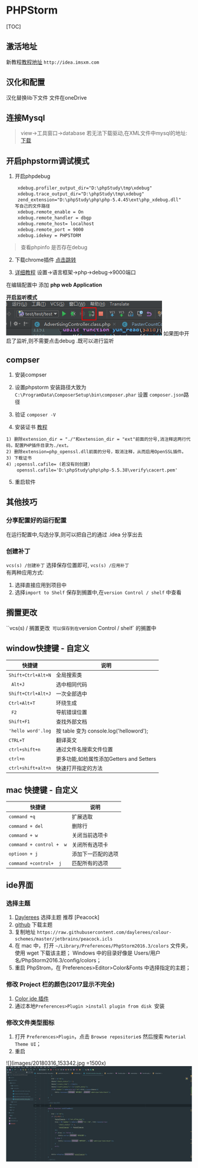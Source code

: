 # PHPStorm
[TOC]

## 激活地址
新教程[教程地址](http://www.imsxm.com/jetbrains-license-server.html)
`http://idea.imsxm.com`


## 汉化和配置
汉化替换lib下文件
文件在oneDrive



## 连接Mysql
>view->工具窗口->database
>若无法下载驱动,在XML文件中mysql的地址:[下载](http://download.jetbrains.com/idea/jdbc-drivers/mysql-connector-java-5.1.35-bin.jar)



## 开启phpstorm调试模式

1. 开启phpdebug

		xdebug.profiler_output_dir="D:\phpStudy\tmp\xdebug"
		xdebug.trace_output_dir="D:\phpStudy\tmp\xdebug"
		zend_extension="D:\phpStudy\php\php-5.4.45\ext\php_xdebug.dll"   写自己的文件路径
		xdebug.remote_enable = On
		xdebug.remote_handler = dbgp
		xdebug.remote_host= localhost
		xdebug.remote_port = 9000
		xdebug.idekey = PHPSTORM
> 查看phpinfo  是否存在debug
    
2. 下载chrome插件
		[点击跳转](https://chrome.google.com/webstore/detail/jetbrains-ide-support/hmhgeddbohgjknpmjagkdomcpobmllji)
        
3. [详细教程](https://segmentfault.com/a/1190000004175313)
设置->语言框架->php->debug->9000端口

在编辑配置中  添加 **php web Application**

**开启监听模式**
![](images/Snipaste_2018-05-07_17-55-37.png)
如果图中开启了监听,则不需要点击debug .既可以进行监听



## compser

1. 安装compser
2. 设置phpstorm
安装路径大致为`C:\ProgramData\ComposerSetup\bin\composer.phar`
设置 `composer.json`路径

3. 验证
`composer -V`
4. 安装证书
[教程](http://www.ituring.com.cn/article/261281)
```
1) 删除extension_dir = "./"和extension_dir = "ext"前面的分号,消注释这两行代码，配置PHP插件目录为./ext。
2) 删除extension=php_openssl.dll前面的分号，取消注释，从而启用OpenSSL插件。
3) 下载证书
4) ;openssl.cafile= (若没有则创建) 
    openssl.cafile='D:\phpStudy\php\php-5.5.38\verify\cacert.pem'
```
5. 重启软件




 ## 其他技巧
 
### 分享配置好的运行配置
在运行配置中,勾选分享,则可以把自己的通过 .idea  分享出去

### 创建补丁
`vcs(s) /创建补丁` 选择保存位置即可,
`vcs(s) /应用补丁`  
有两种应用方式:
1. 选择直接应用到项目中 
2. 选择`import to Shelf` 保存到搁置中,在`version Control / shelf` 中查看


## 搁置更改
``vcs(s) / 搁置更改` 可以保存到在`version Control / shelf` 的搁置中



## window快捷键 - 自定义
|快捷键|说明|
| --- | --- |
|   `Shift+Ctrl+Alt+N` |  全局搜索类  |
| ` Alt+J`  |   选中相同代码 |
|  `Shift+Ctrl+Alt+J` |   一次全部选中 |
|  `Ctrl+Alt+T`   |   环绕生成 |
| ` F2`  |   导航错误位置 |
|  `Shift+F1`  |   查找外部文档 |
|  `'hello word'.log`  |  按 table 变为  console.log('helloword'); |
|  `CTRL+T ` |   翻译英文 |
|`ctrl+shift+n`| 通过文件名搜索文件位置|
| `ctrl+n`|    更多功能,如给属性添加Getters and Setters |
|`ctrl+shift+alt+n`| 快速打开指定的方法|

## mac 快捷键 - 自定义
|快捷键|说明|
| --- | --- |
| `command +q`|  扩展选取|
|`command + del`| 删除行|
|`command + w`| 关闭当前选项卡|
|`command + control +  w`| 关闭所有选项卡  |
|`optioon + j`| 添加下一匹配的选项|
|`command +control+  j`| 匹配所有的选项|



## ide界面
### 选择主题

1. [Daylerees](http://daylerees.github.io/) 选择主题 推荐 [Peacock]
2. [github](https://github.com/daylerees/colour-schemes/tree/master/jetbrains)  下载主题
3. 复制地址 `https://raw.githubusercontent.com/daylerees/colour-schemes/master/jetbrains/peacock.icls`
4. 在 mac 中，打开 `~/Library/Preferences/PhpStorm2016.3/colors` 文件夹，使用 wget 下载该主题；
  Windows 中的目录好像是 Users/用户名/PhpStorm2016.3/config/colors；
6. 重启 PhpStrom，在 Preferences>Editor>Color&Fonts 中选择指定的主题；

### 修改 Project 栏的颜色(2017显示不完全)

1. [ Color ide 插件](https://plugins.jetbrains.com/plugin/7055-color-ide)
2. 通过本地`Preferences>Plugin >install plugin from disk `安装

### 修改文件类型图标
1. 打开 `Preferences>Plugin`，点击 `Browse repositorie`s 然后搜索 `Material Theme UI`；
2. 重启

![](images/20180316_153342.jpg =1500x)
![](images/20180316_153356.jpg)